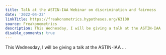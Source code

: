 ```yaml
---
title: Talk at the ASTIN-IAA Webinar on discrimination and fairness
date: '2022-04-22'
linkTitle: https://freakonometrics.hypotheses.org/63100
source: Freakonometrics
description: This Wednesday, I will be giving a talk at the ASTIN-IAA ...
disable_comments: true
---
```

This Wednesday, I will be giving a talk at the ASTIN-IAA ...